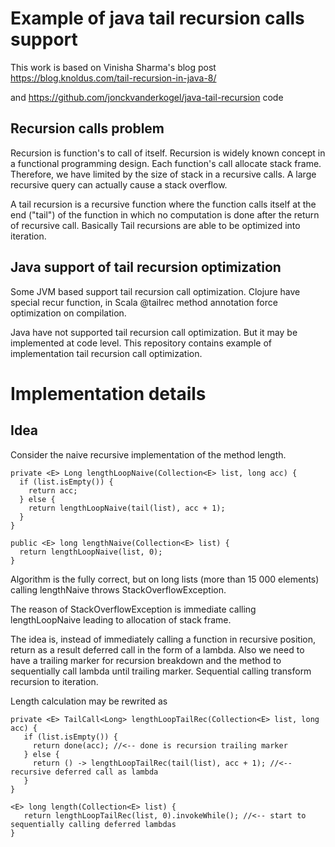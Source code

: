 # Example of java tail recursion calls support

This work is based on Vinisha Sharma's blog post 
https://blog.knoldus.com/tail-recursion-in-java-8/

and https://github.com/jonckvanderkogel/java-tail-recursion code

## Recursion calls problem
Recursion is function's to call of itself.
Recursion is widely known concept in a
functional programming design. 
Each function's call allocate stack frame. 
Therefore, we have limited by the size of stack 
in a recursive calls. 
A large recursive query can actually cause a stack overflow.

A tail recursion is a recursive function where 
the function calls itself at the end ("tail") 
of the function in which no computation is done 
after the return of recursive call.
Basically Tail recursions are able to be optimized 
into iteration.

## Java support of tail recursion optimization
Some JVM based support tail recursion call optimization.
Clojure have special recur function, in Scala @tailrec
method annotation force optimization on compilation. 

Java have not supported tail recursion call optimization.
But it may be implemented at code level. This repository 
contains example of implementation tail recursion call
optimization.

# Implementation details
## Idea
Сonsider the naive recursive implementation of the method 
length.
```
private <E> Long lengthLoopNaive(Collection<E> list, long acc) {
  if (list.isEmpty()) {
    return acc;
  } else {
    return lengthLoopNaive(tail(list), acc + 1);
  }
}

public <E> long lengthNaive(Collection<E> list) {
  return lengthLoopNaive(list, 0);
}
```
Algorithm is the fully correct, 
but on long lists (more than 15 000 elements)
calling lengthNaive throws StackOverflowException.

The reason of StackOverflowException is immediate
calling lengthLoopNaive leading to allocation of 
stack frame.

The idea is, instead of immediately calling a function in recursive position, 
return as a result deferred call in the form of a lambda.
Also we need to have a trailing marker for recursion breakdown 
 and the method to sequentially call lambda until
trailing marker.
Sequential calling transform recursion to iteration.

Length calculation may be rewrited as 
```
private <E> TailCall<Long> lengthLoopTailRec(Collection<E> list, long acc) {
   if (list.isEmpty()) {
     return done(acc); //<-- done is recursion trailing marker
   } else {
     return () -> lengthLoopTailRec(tail(list), acc + 1); //<-- recursive deferred call as lambda 
   }
}

<E> long length(Collection<E> list) {
   return lengthLoopTailRec(list, 0).invokeWhile(); //<-- start to sequentially calling deferred lambdas
}
```


